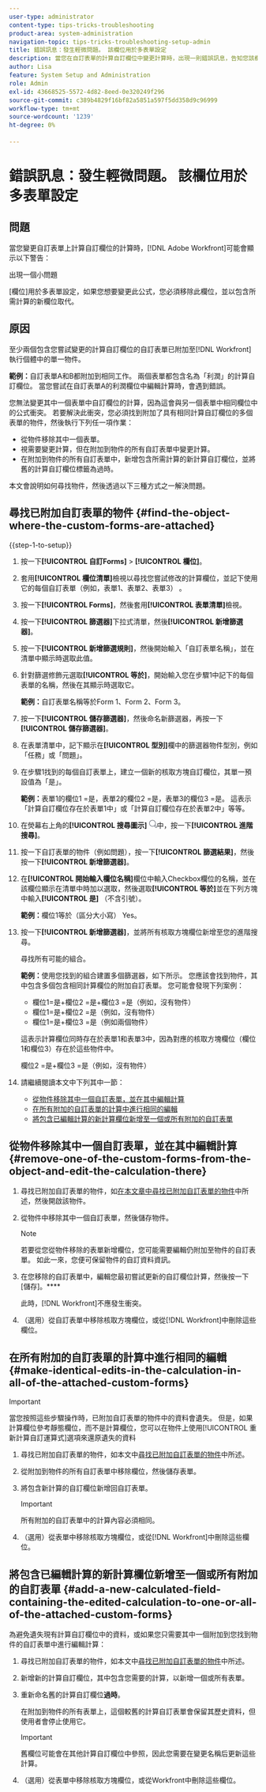 ```yaml
---
user-type: administrator
content-type: tips-tricks-troubleshooting
product-area: system-administration
navigation-topic: tips-tricks-troubleshooting-setup-admin
title: 錯誤訊息：發生輕微問題。 該欄位用於多表單設定
description: 當您在自訂表單的計算自訂欄位中變更計算時，出現一則錯誤訊息，告知您該欄位用於多表單設定時，您需要將該欄位取代為包含您要使用計算的新欄位。
author: Lisa
feature: System Setup and Administration
role: Admin
exl-id: 43668525-5572-4d82-8eed-0e320249f296
source-git-commit: c389b4829f16bf82a5851a597f5dd358d9c96999
workflow-type: tm+mt
source-wordcount: '1239'
ht-degree: 0%

---
```


# 錯誤訊息：發生輕微問題。 該欄位用於多表單設定

## 問題

當您變更自訂表單上計算自訂欄位的計算時，[!DNL Adobe Workfront]可能會顯示以下警告：

出現一個小問題

[欄位]用於多表單設定，如果您想要變更此公式，您必須移除此欄位，並以包含所需計算的新欄位取代。

## 原因

至少兩個包含您嘗試變更的計算自訂欄位的自訂表單已附加至[!DNL Workfront]執行個體中的單一物件。

**範例：**&#x200B;自訂表單A和B都附加到相同工作。 兩個表單都包含名為「利潤」的計算自訂欄位。 當您嘗試在自訂表單A的利潤欄位中編輯計算時，會遇到錯誤。

您無法變更其中一個表單中自訂欄位的計算，因為這會與另一個表單中相同欄位中的公式衝突。
若要解決此衝突，您必須找到附加了具有相同計算自訂欄位的多個表單的物件，然後執行下列任一項作業：

* 從物件移除其中一個表單。
* 視需要變更計算，但在附加到物件的所有自訂表單中變更計算。
* 在附加到物件的所有自訂表單中，新增包含所需計算的新計算自訂欄位，並將舊的計算自訂欄位標籤為過時。

本文會說明如何尋找物件，然後透過以下三種方式之一解決問題。

## 尋找已附加自訂表單的物件 {#find-the-object-where-the-custom-forms-are-attached}

{{step-1-to-setup}}

1. 按一下&#x200B;**[!UICONTROL 自訂Forms]** > **[!UICONTROL 欄位]**。
1. 套用&#x200B;**[!UICONTROL 欄位清單]**&#x200B;檢視以尋找您嘗試修改的計算欄位，並記下使用它的每個自訂表單（例如，表單1、表單2、表單3） 。
1. 按一下&#x200B;**[!UICONTROL Forms]**，然後套用&#x200B;**[!UICONTROL 表單清單]**&#x200B;檢視。
1. 按一下&#x200B;**[!UICONTROL 篩選器]**&#x200B;下拉式清單，然後&#x200B;**[!UICONTROL 新增篩選器]**。

1. 按一下&#x200B;**[!UICONTROL 新增篩選規則]**，然後開始輸入「自訂表單名稱」，並在清單中顯示時選取此值。
1. 針對篩選修飾元選取&#x200B;**[!UICONTROL 等於]**，開始輸入您在步驟1中記下的每個表單的名稱，然後在其顯示時選取它。

   **範例：**&#x200B;自訂表單名稱等於Form 1、Form 2、Form 3。

1. 按一下&#x200B;**[!UICONTROL 儲存篩選器]**，然後命名新篩選器，再按一下&#x200B;**[!UICONTROL 儲存篩選器]**。

1. 在表單清單中，記下顯示在&#x200B;**[!UICONTROL 型別]**&#x200B;欄中的篩選器物件型別，例如「任務」或「問題」。
1. 在步驟1找到的每個自訂表單上，建立一個新的核取方塊自訂欄位，其單一預設值為「是」。

   **範例：**&#x200B;表單1的欄位1 =是，表單2的欄位2 =是，表單3的欄位3 =是。 這表示「計算自訂欄位存在於表單1中」或「計算自訂欄位存在於表單2中」等等。

1. 在熒幕右上角的&#x200B;**[!UICONTROL 搜尋圖示]** ![](assets/search-icon.png)中，按一下&#x200B;**[!UICONTROL 進階搜尋]**。
1. 按一下自訂表單的物件（例如問題），按一下&#x200B;**[!UICONTROL 篩選結果]**，然後按一下&#x200B;**[!UICONTROL 新增篩選器]**。
1. 在&#x200B;**[!UICONTROL 開始輸入欄位名稱]**&#x200B;欄位中輸入Checkbox欄位的名稱，並在該欄位顯示在清單中時加以選取，然後選取&#x200B;**[!UICONTROL 等於]**&#x200B;並在下列方塊中輸入&#x200B;**[!UICONTROL 是]** （不含引號）。

   **範例：**&#x200B;欄位1等於（區分大小寫） Yes。

1. 按一下&#x200B;**[!UICONTROL 新增篩選器]**，並將所有核取方塊欄位新增至您的進階搜尋。

   尋找所有可能的組合。

   **範例：**&#x200B;使用您找到的組合建置多個篩選器，如下所示。 您應該會找到物件，其中包含多個包含相同計算欄位的附加自訂表單。 您可能會發現下列案例：

   * 欄位1=是+欄位2 =是+欄位3 =是（例如，沒有物件）
   * 欄位1=是+欄位2 =是（例如，沒有物件）
   * 欄位1=是+欄位3 =是（例如兩個物件）

   這表示計算欄位同時存在於表單1和表單3中，因為對應的核取方塊欄位（欄位1和欄位3）存在於這些物件中。

   欄位2 =是+欄位3 =是（例如，沒有物件）

1. 請繼續閱讀本文中下列其中一節：

   * [從物件移除其中一個自訂表單，並在其中編輯計算](#remove-one-of-the-custom-forms-from-the-object-and-edit-the-calculation-there)
   * [在所有附加的自訂表單的計算中進行相同的編輯](#make-identical-edits-in-the-calculation-in-all-of-the-attached-custom-forms)
   * [將包含已編輯計算的新計算欄位新增至一個或所有附加的自訂表單](#add-a-new-calculated-field-containing-the-edited-calculation-to-one-or-all-of-the-attached-custom-forms)

## 從物件移除其中一個自訂表單，並在其中編輯計算 {#remove-one-of-the-custom-forms-from-the-object-and-edit-the-calculation-there}

1. 尋找已附加自訂表單的物件，如[在本文章中尋找已附加自訂表單的物件](#find-the-object-where-the-custom-forms-are-attached)中所述，然後開啟該物件。
1. 從物件中移除其中一個自訂表單，然後儲存物件。

   >[!NOTE]
   >
   >若要從您從物件移除的表單新增欄位，您可能需要編輯仍附加至物件的自訂表單。 如此一來，您便可保留物件的自訂資料資訊。

1. 在您移除的自訂表單中，編輯您最初嘗試更新的自訂欄位計算，然後按一下[儲存]。****

   此時，[!DNL Workfront]不應發生衝突。

1. （選用）從自訂表單中移除核取方塊欄位，或從[!DNL Workfront]中刪除這些欄位。

## 在所有附加的自訂表單的計算中進行相同的編輯 {#make-identical-edits-in-the-calculation-in-all-of-the-attached-custom-forms}

>[!IMPORTANT]
>
>當您按照這些步驟操作時，已附加自訂表單的物件中的資料會遺失。 但是，如果計算欄位參考靜態欄位，而不是計算欄位，您可以在物件上使用[!UICONTROL 重新計算自訂運算式]選項來還原遺失的資料

1. 尋找已附加自訂表單的物件，如本文中[尋找已附加自訂表單的物件](#find-the-object-where-the-custom-forms-are-attached)中所述。
1. 從附加到物件的所有自訂表單中移除欄位，然後儲存表單。

1. 將包含新計算的自訂欄位新增回自訂表單。

   >[!IMPORTANT]
   >
   >所有附加的自訂表單中的計算內容必須相同。

1. （選用）從表單中移除核取方塊欄位，或從[!DNL Workfront]中刪除這些欄位。

## 將包含已編輯計算的新計算欄位新增至一個或所有附加的自訂表單 {#add-a-new-calculated-field-containing-the-edited-calculation-to-one-or-all-of-the-attached-custom-forms}

為避免遺失現有計算自訂欄位中的資料，或如果您只需要其中一個附加到您找到物件的自訂表單中進行編輯計算：

1. 尋找已附加自訂表單的物件，如本文中[尋找已附加自訂表單的物件](#find-the-object-where-the-custom-forms-are-attached)中所述。
1. 新增新的計算自訂欄位，其中包含您需要的計算，以新增一個或所有表單。
1. 重新命名舊的計算自訂欄位&#x200B;**過時**。

   在附加到物件的所有表單上，這個較舊的計算自訂表單會保留其歷史資料，但使用者會停止使用它。

   >[!IMPORTANT]
   >
   >舊欄位可能會在其他計算自訂欄位中參照，因此您需要在變更名稱后更新這些計算。

1. （選用）從表單中移除核取方塊欄位，或從Workfront中刪除這些欄位。

<!--
<blockquote data-mc-conditions="QuicksilverOrClassic.Draft mode">
<h2>Problem</h2>
<p>You get the following error while editing a calculated Custom Field on a custom form: </p>
<p><em>"<Name of custom field> field is used in a multi-form configuration, if you would like to change this formula you will need to remove this field and replace it with a new one containing the desired calculation."</em> </p>
<h2>Cause</h2>
<p>The error occurs because the following setup exists: currently you have at least one object in your system that has multiple custom forms attached. The calculated field you are editing exists on multiple forms attached to these objects.</p>
<p>You cannot have the same calculated field with different calculations on the same object. For this reason, the system does not allow you to make a change which will result in calculations being different.</p>
<p><a href="../../Resources/Images/Admin and setup/Tips, Tricks, and Troubleshooting/Calculated_field_error.png" class="MCXref xref" xrefformat="{para}"><img src="assets/calculated-field-error.png" alt="" width="542" height="272"></a> </p>
<p>For example, you have a task with custom forms A and B attached to it. Both forms contain the same calculated field, Field 1. You encounter this error when you try to edit the calculation for Field 1 on custom form A. </p>
<h2>Solution</h2>
<p>Remove the field from the custom form and replace it with a new one containing the desired calculation.  </p>
<p>To understand what custom forms are attached to objects, you can build a report for those objects and reference the Category Name field in the view of the report.<br>For more information about referencing custom forms in reports, see the "Referencing Custom Forms in a Report View (Column)" section in <a href="../../reports-and-dashboards/reports/creating-and-managing-reports/reference-custom-form-report.md" class="MCXref xref" xrefformat="{para}">Reference a custom form in a report</a>.</p>
<p>To understand what custom form contains a Custom Field, see the "Accessing Custom Forms and Fields" section in <a href="../../administration-and-setup/customize-workfront/create-manage-custom-forms/custom-forms-overview.md" class="MCXref xref" xrefformat="{para}">Custom forms overview</a>.</p>
</blockquote>
-->
